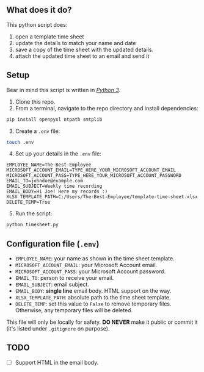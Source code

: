 ## What does it do?

This python script does:
1. open a template time sheet
2. update the details to match your name and date
3. save a copy of the time sheet with the updated details.
4. attach the updated time sheet to an email and send it


## Setup

Bear in mind this script is written in [_Python 3_](https://www.python.org/downloads/).

1. Clone this repo.
2. From a terminal, navigate to the repo directory and install dependencies:
```bash
pip install openpyxl ntpath smtplib
```
3. Create a `.env` file:
```bash
touch .env
```
4. Set up your details in the `.env` file:
```env
EMPLOYEE_NAME=The-Best-Employee
MICROSOFT_ACCOUNT_EMAIL=TYPE_HERE_YOUR_MICROSOFT_ACCOUNT_EMAIL
MICROSOFT_ACCOUNT_PASS=TYPE_HERE_YOUR_MICROSOFT_ACCOUNT_PASSWORD
EMAIL_TO=johndoe@example.com
EMAIL_SUBJECT=Weekly time recording
EMAIL_BODY=Hi Joe! Here my records :)
XLSX_TEMPLATE_PATH=C:/Users/The-Best-Employee/template-time-sheet.xlsx
DELETE_TEMP=True
```
5. Run the script:
```bash
python timesheet.py
```

## Configuration file (`.env`)


* `EMPLOYEE_NAME`: your name as shown in the time sheet template.
* `MICROSOFT_ACCOUNT_EMAIL`: your Microsoft Account email.
* `MICROSOFT_ACCOUNT_PASS`: your Microsoft Account password.
* `EMAIL_TO`: person to receive your email.
* `EMAIL_SUBJECT`: email subject.
* `EMAIL_BODY`: **single line** email body. HTML support on the way.
* `XLSX_TEMPLATE_PATH`: absolute path to the time sheet template.
* `DELETE_TEMP`: set this value to `False` to remove temporary files. Otherwise, any temporary files will be deleted.

This file will only be locally for safety. **DO NEVER** make it public or commit it (it's listed under `.gitignore` on purpose).

## TODO

- [ ] Support HTML in the email body.